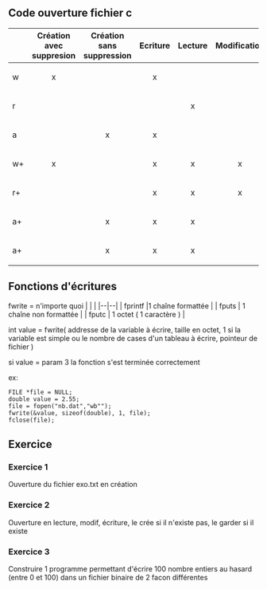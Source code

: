 ## Code ouverture fichier c

||Création avec suppresion|Création sans suppression | Ecriture | Lecture | Modification
|--|--|--|--|--|--|
|w|<p align="center">x</p>||<p align="center">x</p>|||
|r||||<p align="center">x</p>||
|a||<p align="center">x</p>|<p align="center">x</p>|||
|w+|<p align="center">x</p>||<p align="center">x</p>|<p align="center">x</p>|<p align="center">x</p>|
|r+|||<p align="center">x</p>|<p align="center">x</p>|<p align="center">x</p>|
|a+||<p align="center">x</p>|<p align="center">x</p>|<p align="center">x</p>||
|a+||<p align="center">x</p>|<p align="center">x</p>|<p align="center">x</p>||

## Fonctions d'écritures
fwrite = n'importe quoi
|  |  |
|--|--|
| fprintf  |1 chaîne formattée |
| fputs  | 1 chaîne non formattée |
| fputc  | 1 octet ( 1 caractère ) |


int value = fwrite( addresse de la variable à écrire, taille en octet, 1 si la variable est simple ou le nombre de cases d'un tableau à écrire, pointeur de fichier )

si value = param 3 la fonction s'est terminée correctement

ex:
```
FILE *file = NULL;
double value = 2.55;
file = fopen("nb.dat","wb"");
fwrite(&value, sizeof(double), 1, file);
fclose(file);
```

## Exercice
### Exercice 1
 Ouverture du fichier exo.txt en création
### Exercice 2
Ouverture en lecture, modif, écriture,
le crée si il n'existe pas, le garder si il existe
### Exercice 3
Construire 1 programme permettant d'écrire 100 nombre
entiers au hasard (entre 0 et 100) dans un fichier binaire
de 2 facon différentes
